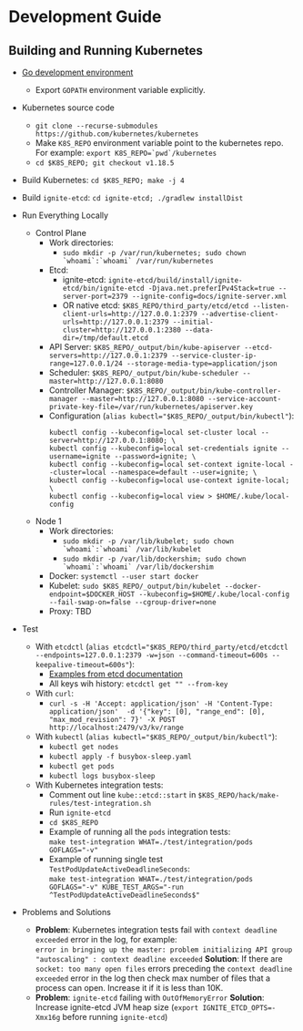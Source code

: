 # Development Guide

## Building and Running Kubernetes

- [Go development environment](https://golang.org/doc/install)
  - Export `GOPATH` environment variable explicitly.
  
- Kubernetes source code
  - `git clone --recurse-submodules https://github.com/kubernetes/kubernetes`
  - Make `K8S_REPO` environment variable point to the kubernetes repo. For example: 
    ```export K8S_REPO=`pwd`/kubernetes```
  - `cd $K8S_REPO; git checkout v1.18.5`
  
- Build Kubernetes: `cd $K8S_REPO; make -j 4`

- Build `ignite-etcd`: `cd ignite-etcd; ./gradlew installDist`

- Run Everything Locally 
  - Control Plane
    - Work directories: 
      - ```sudo mkdir -p /var/run/kubernetes; sudo chown `whoami`:`whoami` /var/run/kubernetes```
    - Etcd: 
      - ignite-etcd: `ignite-etcd/build/install/ignite-etcd/bin/ignite-etcd -Djava.net.preferIPv4Stack=true --server-port=2379 --ignite-config=docs/ignite-server.xml`
      - OR native etcd: `$K8S_REPO/third_party/etcd/etcd --listen-client-urls=http://127.0.0.1:2379 --advertise-client-urls=http://127.0.0.1:2379 --initial-cluster=http://127.0.0.1:2380 --data-dir=/tmp/default.etcd` 
    - API Server: `$K8S_REPO/_output/bin/kube-apiserver --etcd-servers=http://127.0.0.1:2379 --service-cluster-ip-range=127.0.0.1/24 --storage-media-type=application/json`
    - Scheduler: `$K8S_REPO/_output/bin/kube-scheduler --master=http://127.0.0.1:8080`
    - Controller Manager: `$K8S_REPO/_output/bin/kube-controller-manager --master=http://127.0.0.1:8080 --service-account-private-key-file=/var/run/kubernetes/apiserver.key`
    - Configuration (`alias kubectl="$K8S_REPO/_output/bin/kubectl"`):
      ```shell script
      kubectl config --kubeconfig=local set-cluster local --server=http://127.0.0.1:8080; \
      kubectl config --kubeconfig=local set-credentials ignite --username=ignite --password=ignite; \
      kubectl config --kubeconfig=local set-context ignite-local --cluster=local --namespace=default --user=ignite; \
      kubectl config --kubeconfig=local use-context ignite-local; \
      kubectl config --kubeconfig=local view > $HOME/.kube/local-config
      ``` 
  - Node 1
    - Work directories: 
      - ```sudo mkdir -p /var/lib/kubelet; sudo chown `whoami`:`whoami` /var/lib/kubelet```
      - ```sudo mkdir -p /var/lib/dockershim; sudo chown `whoami`:`whoami` /var/lib/dockershim```
    - Docker: `systemctl --user start docker`
    - Kubelet: `sudo $K8S_REPO/_output/bin/kubelet --docker-endpoint=$DOCKER_HOST --kubeconfig=$HOME/.kube/local-config --fail-swap-on=false --cgroup-driver=none`
    - Proxy: TBD

- Test
  - With `etcdctl` (`alias etcdctl="$K8S_REPO/third_party/etcd/etcdctl --endpoints=127.0.0.1:2379 -w=json --command-timeout=600s --keepalive-timeout=600s"`):
    - [Examples from etcd documentation](https://etcd.io/docs/v3.4.0/dev-guide/interacting_v3/)
    - All keys wih history: `etcdctl get "" --from-key` 
  - With `curl`:
    - `curl -s -H 'Accept: application/json' -H 'Content-Type: application/json'  -d '{"key": [0], "range_end": [0], "max_mod_revision": 7}' -X POST http://localhost:2479/v3/kv/range`
  - With `kubectl` (`alias kubectl="$K8S_REPO/_output/bin/kubectl"`):
    - `kubectl get nodes`
    - `kubectl apply -f busybox-sleep.yaml`    
    - `kubectl get pods`
    - `kubectl logs busybox-sleep`
  - With Kubernetes integration tests:
    - Comment out line `kube::etcd::start` in `$K8S_REPO/hack/make-rules/test-integration.sh`
    - Run `ignite-etcd` 
    - `cd $K8S_REPO` 
    - Example of running all the `pods` integration tests:  
      `make test-integration WHAT=./test/integration/pods GOFLAGS="-v"`
    - Example of running single test `TestPodUpdateActiveDeadlineSeconds`:  
      `make test-integration WHAT=./test/integration/pods GOFLAGS="-v" KUBE_TEST_ARGS="-run ^TestPodUpdateActiveDeadlineSeconds$"`

- Problems and Solutions
  - **Problem**: Kubernetes integration tests fail with `context deadline exceeded` error in the log, for example:  
    `error in bringing up the master: problem initializing API group "autoscaling" : context deadline exceeded`
    **Solution**: If there are `socket: too many open files` errors preceding the `context deadline exceeded` error 
    in the log then check max number of files that a process can open. Increase it if it is less than 10K.              
  - **Problem**: `ignite-etcd` failing with `OutOfMemoryError`
    **Solution**: Increase ignite-etcd JVM heap size (`export IGNITE_ETCD_OPTS=-Xmx16g` before running `ignite-etcd`)